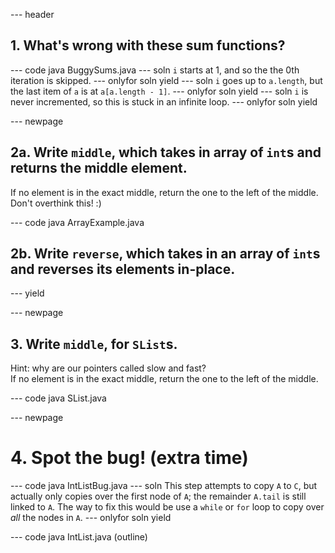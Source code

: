 --- header


## 1. What's wrong with these sum functions?

--- code java BuggySums.java
--- soln `i` starts at 1, and so the the 0th iteration is skipped.
--- onlyfor soln yield
--- soln `i` goes up to `a.length`, but the last item of `a` is at `a[a.length - 1]`.
--- onlyfor soln yield
--- soln `i` is never incremented, so this is stuck in an infinite loop.
--- onlyfor soln yield


--- newpage

## 2a. Write `middle`, which takes in array of `int`s and returns the middle element.
If no element is in the exact middle, return the one to the left of the middle.  
Don't overthink this! :)

--- code java ArrayExample.java


## 2b. Write `reverse`, which takes in an array of `int`s and reverses its elements in-place.

--- yield


--- newpage

## 3. Write `middle`, for `SList`s.
Hint: why are our pointers called slow and fast?  
If no element is in the exact middle, return the one to the left of the middle.

--- code java SList.java


--- newpage

# 4. Spot the bug! (extra time)

--- code java IntListBug.java
--- soln This step attempts to copy `A` to `C`, but actually only copies over the first node of `A`; the remainder `A.tail` is still linked to `A`. The way to fix this would be use a `while` or `for` loop to copy over *all* the nodes in `A`.
--- onlyfor soln yield

--- code java IntList.java (outline)
